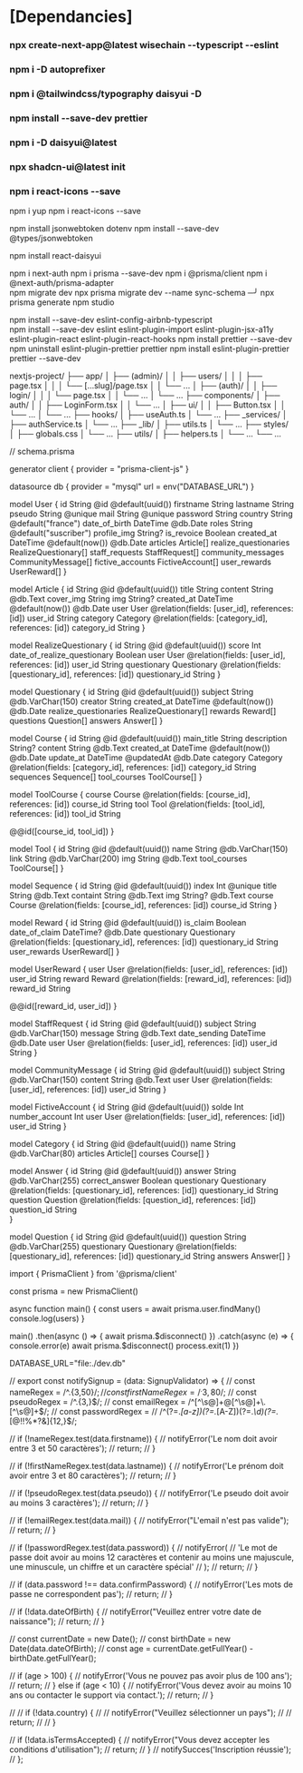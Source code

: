 # [Dependancies]

<!--? Front dependancies -> -->

### npx create-next-app@latest wisechain --typescript --eslint

### npm i -D autoprefixer

### npm i @tailwindcss/typography daisyui -D

### npm install --save-dev prettier

### npm i -D daisyui@latest

### npx shadcn-ui@latest init

### npm i react-icons --save

npm i yup 
npm i react-icons --save

npm install jsonwebtoken dotenv
npm install --save-dev @types/jsonwebtoken

npm install react-daisyui

<!--* Back dependancies ->  -->
npm i next-auth
npm i prisma --save-dev
npm i @prisma/client
 npm i @next-auth/prisma-adapter  
 npm migrate dev
 npx prisma migrate dev --name sync-schema                                                                                                                 ─╯
npx prisma generate
 npm studio   

<!--^  Config -->

npm install --save-dev eslint-config-airbnb-typescript  
 npm install --save-dev eslint eslint-plugin-import eslint-plugin-jsx-a11y eslint-plugin-react eslint-plugin-react-hooks
npm install prettier --save-dev  
 npm uninstall eslint-plugin-prettier prettier
npm install eslint-plugin-prettier prettier --save-dev

<!--! Arborencense  -->

nextjs-project/
├── app/
│ ├── (admin)/
│ │ ├── users/
│ │ │ ├── page.tsx
│ │ │ └── [...slug]/page.tsx
│ │ └── ...
│ ├── (auth)/
│ │ ├── login/
│ │ │ └── page.tsx
│ │ └── ...
│ └── ...
├── components/
│ ├── auth/
│ │ ├── LoginForm.tsx
│ │ └── ...
│ ├── ui/
│ │ ├── Button.tsx
│ │ └── ...
│ └── ...
├── hooks/
│ ├── useAuth.ts
│ └── ...
├── \_services/
│ ├── authService.ts
│ └── ...
├── \_lib/
│ ├── utils.ts
│ └── ...
├── styles/
│ ├── globals.css
│ └── ...
├── utils/
│ ├── helpers.ts
│ └── ...
└── ...


// schema.prisma

generator client {
  provider = "prisma-client-js"
}

datasource db {
  provider = "mysql"
  url      = env("DATABASE_URL")
}

model User {
  id            String   @id @default(uuid())
  firstname     String
  lastname      String
  pseudo        String   @unique
  mail          String   @unique
  password      String
  country       String   @default("france")
  date_of_birth DateTime @db.Date
  roles         String   @default("suscriber")
  profile_img   String?
  is_revoice    Boolean
  created_at    DateTime @default(now()) @db.Date
  articles      Article[]
  realize_questionaries RealizeQuestionary[]
  staff_requests StaffRequest[]
  community_messages CommunityMessage[]
  fictive_accounts FictiveAccount[]
  user_rewards   UserReward[]
}

model Article {
  id         String   @id @default(uuid())
  title      String
  content    String   @db.Text
  cover_img  String
  img        String?
  created_at DateTime @default(now()) @db.Date
  user       User     @relation(fields: [user_id], references: [id])
  user_id    String
  category   Category @relation(fields: [category_id], references: [id])
  category_id String
}

model RealizeQuestionary {
  id                    String   @id @default(uuid())
  score                 Int
  date_of_realize_questionary Boolean
  user                  User     @relation(fields: [user_id], references: [id])
  user_id               String
  questionary           Questionary @relation(fields: [questionary_id], references: [id])
  questionary_id        String
}

model Questionary {
  id         String   @id @default(uuid())
  subject    String   @db.VarChar(150)
  creator    String
  created_at DateTime @default(now()) @db.Date
  realize_questionaries RealizeQuestionary[]
  rewards    Reward[]
  questions  Question[]
  answers    Answer[]
}

model Course {
  id          String   @id @default(uuid())
  main_title  String
  description String?
  content     String   @db.Text
  created_at  DateTime @default(now()) @db.Date
  update_at   DateTime @updatedAt @db.Date
  category    Category @relation(fields: [category_id], references: [id])
  category_id String
  sequences   Sequence[]
  tool_courses ToolCourse[]
}

model ToolCourse {
  course   Course @relation(fields: [course_id], references: [id])
  course_id String
  tool     Tool   @relation(fields: [tool_id], references: [id])
  tool_id  String

  @@id([course_id, tool_id])
}

model Tool {
  id   String @id @default(uuid())
  name String @db.VarChar(150)
  link String @db.VarChar(200)
  img  String @db.Text
  tool_courses ToolCourse[]
}

model Sequence {
  id        String @id @default(uuid())
  index     Int    @unique
  title     String @db.Text
  containt  String @db.Text
  img       String? @db.Text
  course    Course @relation(fields: [course_id], references: [id])
  course_id String
}

model Reward {
  id            String   @id @default(uuid())
  is_claim      Boolean
  date_of_claim DateTime? @db.Date
  questionary   Questionary @relation(fields: [questionary_id], references: [id])
  questionary_id String
  user_rewards  UserReward[]
}

model UserReward {
  user     User   @relation(fields: [user_id], references: [id])
  user_id  String
  reward   Reward @relation(fields: [reward_id], references: [id])
  reward_id String

  @@id([reward_id, user_id])
}

model StaffRequest {
  id           String   @id @default(uuid())
  subject      String   @db.VarChar(150)
  message      String   @db.Text
  date_sending DateTime @db.Date
  user         User     @relation(fields: [user_id], references: [id])
  user_id      String
}

model CommunityMessage {
  id       String @id @default(uuid())
  subject  String @db.VarChar(150)
  content  String @db.Text
  user     User   @relation(fields: [user_id], references: [id])
  user_id  String
}

model FictiveAccount {
  id            String @id @default(uuid())
  solde         Int
  number_account Int
  user          User  @relation(fields: [user_id], references: [id])
  user_id       String
}

model Category {
  id       String    @id @default(uuid())
  name     String    @db.VarChar(80)
  articles Article[]
  courses  Course[]
}

model Answer {
  id             String      @id @default(uuid())
  answer         String      @db.VarChar(255)
  correct_answer Boolean
  questionary    Questionary @relation(fields: [questionary_id], references: [id])
  questionary_id String
  question       Question    @relation(fields: [question_id], references: [id]) 
  question_id    String      
}

model Question {
  id            String      @id @default(uuid())
  question      String      @db.VarChar(255) 
  questionary   Questionary @relation(fields: [questionary_id], references: [id])
  questionary_id String
  answers       Answer[]
}



import { PrismaClient } from '@prisma/client'

const prisma = new PrismaClient()

async function main() {
  const users = await prisma.user.findMany()
  console.log(users)
}

main()
  .then(async () => {
    await prisma.$disconnect()
  })
  .catch(async (e) => {
    console.error(e)
    await prisma.$disconnect()
    process.exit(1)
  })

  
DATABASE_URL="file:./dev.db"


// export const notifySignup = (data: SignupValidator) => {
//   const nameRegex = /^.{3,50}$/;
//   const firstNameRegex = /^.{3,80}$/;
//   const pseudoRegex = /^.{3,}$/;
//   const emailRegex = /^[^\s@]+@[^\s@]+\.[^\s@]+$/;
//   const passwordRegex =
//     /^(?=.*[a-z])(?=.*[A-Z])(?=.*\d)(?=.*[@$!%*?&])[A-Za-z\d@$!%*?&]{12,}$/;

//   if (!nameRegex.test(data.firstname)) {
//     notifyError('Le nom doit avoir entre 3 et 50 caractères');
//     return;
//   }

//   if (!firstNameRegex.test(data.lastname)) {
//     notifyError('Le prénom doit avoir entre 3 et 80 caractères');
//     return;
//   }

//   if (!pseudoRegex.test(data.pseudo)) {
//     notifyError('Le pseudo doit avoir au moins 3 caractères');
//     return;
//   }

//   if (!emailRegex.test(data.mail)) {
//     notifyError("L'email n'est pas valide");
//     return;
//   }

//   if (!passwordRegex.test(data.password)) {
//     notifyError(
//       'Le mot de passe doit avoir au moins 12 caractères et contenir au moins une majuscule, une minuscule, un chiffre et un caractère spécial'
//     );
//     return;
//   }

//   if (data.password !== data.confirmPassword) {
//     notifyError('Les mots de passe ne correspondent pas');
//     return;
//   }

//   if (!data.dateOfBirth) {
//     notifyError("Veuillez entrer votre date de naissance");
//     return;
//   }

//   const currentDate = new Date();
// const birthDate = new Date(data.dateOfBirth);
// const age = currentDate.getFullYear() - birthDate.getFullYear();

// if (age > 100) {
//   notifyError('Vous ne pouvez pas avoir plus de 100 ans');
//   return;
// } else if (age < 10) {
//   notifyError('Vous devez avoir au moins 10 ans ou contacter le support via contact.');
//   return;
// }

// //   if (!data.country) {
// //     notifyError("Veuillez sélectionner un pays");
// //     return;
// //   }

// if (!data.isTermsAccepted) {
//   notifyError("Vous devez accepter les conditions d'utilisation");
//   return;
// }
//   notifySucces('Inscription réussie');
// };